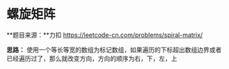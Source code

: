 # 螺旋矩阵

**题目来源：**力扣
https://leetcode-cn.com/problems/spiral-matrix/

**思路：**
使用一个等长等宽的数组为标记数组，如果遍历的下标超出数组边界或者已经遍历过了，那么就改变方向，方向的顺序为右，下，左，上